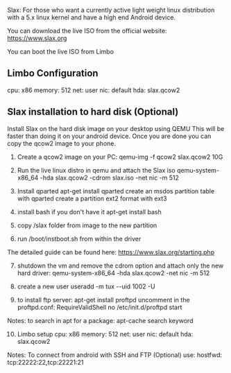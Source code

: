 Slax: For those who want a currently active light weight linux distribution with a 5.x linux kernel and have a high end Android device.

You can download the live ISO from the official website:
https://www.slax.org

You can boot the live ISO from Limbo
## Limbo Configuration
cpu: x86
memory: 512
net: user
nic: default
hda: slax.qcow2

## Slax installation to hard disk (Optional)
Install Slax on the hard disk image on your desktop using QEMU
This will be faster than doing it on your android device.
Once you are done you can copy the qcow2 image to your phone.

1. Create a qcow2 image on your PC:
qemu-img -f qcow2 slax.qcow2 10G

2. Run the live linux distro in qemu and attach the Slax iso
qemu-system-x86_64 -hda slax.qcow2 -cdrom slax.iso -net nic -m 512

3. Install qparted
apt-get install qparted
 create an msdos partition table with qparted
 create a partition ext2
 format with ext3

4. install bash if you don't have it
apt-get install bash

5. copy /slax folder from image to the new partition 

6. run /boot/instboot.sh from within the driver

The detailed guide can be found here:
https://www.slax.org/starting.php

7. shutdown the vm and remove the cdrom option and attach only the new hard driver:
qemu-system-x86_64 -hda slax.qcow2 -net nic -m 512

8. create a new user
useradd -m tux --uid 1002 -U

9. to install ftp server:
apt-get install proftpd
uncomment in the proftpd.conf:
RequireValidShell       no
/etc/init.d/proftpd start

Notes:
to search in apt for a package:
apt-cache search keyword

10. Limbo setup
cpu: x86
memory: 512
net: user
nic: default
hda: slax.qcow2

Notes: 
To connect from android with SSH and FTP (Optional) use:
hostfwd: tcp:22222:22,tcp:22221:21